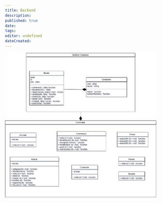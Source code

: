 ```yaml
---
title: Backend
description: 
published: true
date: 
tags: 
editor: undefined
dateCreated:
---
```


![Diagramme des classes](../../img/raven/diagramme_classe.png)
